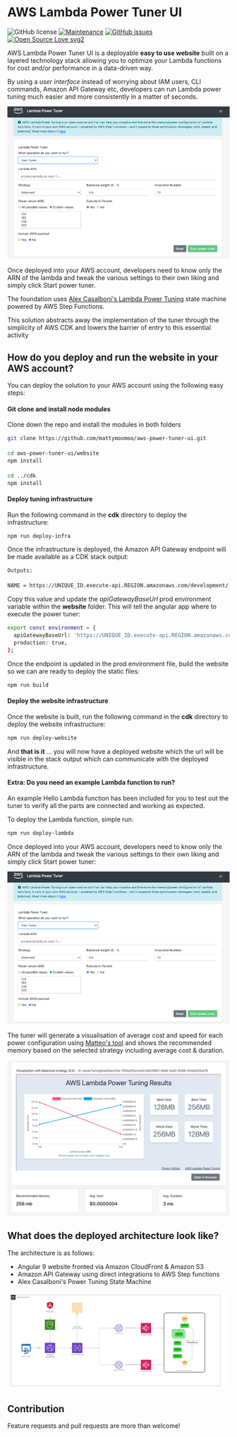 # AWS Lambda Power Tuner UI

![GitHub license](https://img.shields.io/github/license/mattymoomoo/aws-power-tuner-ui)
[![Maintenance](https://img.shields.io/badge/Maintained%3F-yes-green.svg)](https://GitHub.com/mattymoomoo/aws-power-tuner-ui/graphs/commit-activity)
[![GitHub issues](https://img.shields.io/github/issues/mattymoomoo/aws-power-tuner-ui.svg)](https://github.com/mattymoomoo/aws-power-tuner-ui/issues)
[![Open Source Love svg2](https://badges.frapsoft.com/os/v2/open-source.svg?v=103)](https://github.com/ellerbrock/open-source-badges/)

AWS Lambda Power Tuner UI is a deployable **easy to use website** built on a layered technology stack allowing you to optimize your Lambda functions for cost and/or performance in a data-driven way.

By using a *user interface* instead of worrying about IAM users, CLI commands, Amazon API Gateway etc, developers can run Lambda power tuning much easier and more consistently in a matter of seconds.  

![Website](imgs/website.png?raw=true)

Once deployed into your AWS account, developers need to know only the ARN of the lambda and tweak the various settings to their own liking and simply click Start power tuner.

The foundation uses [Alex Casalboni's Lambda Power Tuning](https://github.com/alexcasalboni/aws-lambda-power-tuning) state machine powered by AWS Step Functions.

This solution abstracts away the implementation of the tuner through the simplicity of AWS CDK and lowers the barrier of entry to this essential activity

## How do you deploy and run the website in your AWS account?

You can deploy the solution to your AWS account using the following easy steps:

#### Git clone and install node modules

Clone down the repo and install the modules in both folders
```bash
git clone https://github.com/mattymoomoo/aws-power-tuner-ui.git

cd aws-power-tuner-ui/website
npm install

cd ../cdk
npm install
```

#### Deploy tuning infrastructure

Run the following command in the **cdk** directory to deploy the infrastructure:

```bash
npm run deploy-infra
```

Once the infrastructure is deployed, the Amazon API Gateway endpoint will be made available as a CDK stack output:

```bash
Outputs:

NAME = https://UNIQUE_ID.execute-api.REGION.amazonaws.com/development/
```

Copy this value and update the _apiGatewayBaseUrl_ prod environment variable within the **website** folder. This will tell the angular app where to execute the power tuner:

```bash
export const environment = {
  apiGatewayBaseUrl: 'https://UNIQUE_ID.execute-api.REGION.amazonaws.com/development/',
  production: true,
};

```

Once the endpoint is updated in the prod environment file, build the website so we can are ready to deploy the static files:

```bash
npm run build
```
#### Deploy the website infrastructure

Once the website is built, run the following command in the **cdk** directory to deploy the website infrastructure:

```bash
npm run deploy-website
```

And **that is it** ... you will now have a deployed website which the url will be visible in the stack output which can communicate with the deployed infrastructure.

#### Extra: Do you need an example Lambda function to run?

An example Hello Lambda function has been included for you to test out the tuner to verify all the parts are connected and working as expected.

To deploy the Lambda function, simple run:

```bash
npm run deploy-lambda
```

Once deployed into your AWS account, developers need to know only the ARN of the lambda and tweak the various settings to their own liking and simply click Start power tuner:

![Website](imgs/website.png?raw=true)

The tuner will generate a visualisation of average cost and speed for each power configuration using [Matteo's tool](https://github.com/matteo-ronchetti/aws-lambda-power-tuning-ui) and shows the recommended memory based on the selected strategy including average cost & duration.

![Visualisation](imgs/visual.png?raw=true)



## What does the deployed architecture look like?

The architecture is as follows:

- Angular 9 website fronted via Amazon CloudFront & Amazon S3
- Amazon API Gateway using direct integrations to AWS Step functions
- Alex Casalboni's Power Tuning State Machine

![Architecture](imgs/infrastructure.png?raw=true)


## Contribution

Feature requests and pull requests are more than welcome!